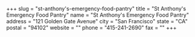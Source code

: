 +++
slug = "st-anthony's-emergency-food-pantry"
title = "St Anthony's Emergency Food Pantry"
name = "St Anthony's Emergency Food Pantry"
address = "121 Golden Gate Avenue"
city = "San Francisco"
state = "CA"
postal = "94102"
website = ""
phone = "415-241-2690"
fax = ""
+++
